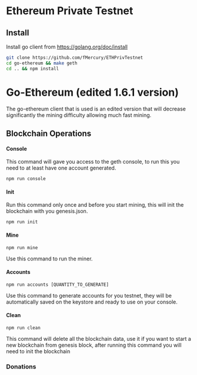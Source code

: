 # Ethereum Private Testnet

## Install

Install go client from https://golang.org/doc/install

```sh
git clone https://github.com/fMercury/ETHPrivTestnet
cd go-ethereum && make geth
cd .. && npm install
```

# Go-Ethereum (edited 1.6.1 version)

The go-ethereum client that is used is an edited version that will decrease significantly the mining difficulty allowing much fast mining.

## Blockchain Operations

#### Console

This command will gave you access to the geth console, to run this you need to at least have one account generated.

`npm run console`

#### Init

Run this command only once and before you start mining, this will init the blockchain with you genesis.json.

`npm run init`

#### Mine

`npm run mine`

Use this command to run the miner.

#### Accounts

`npm run accounts [QUANTITY_TO_GENERATE]`

Use this command to generate accounts for you testnet, they will be automatically saved on the keystore and ready to use on your console.

#### Clean

`npm run clean`

This command will delete all the blockchain data, use it if you want to start a new blockchain from genesis block, after running this command you will need to init the blockchain

### Donations


